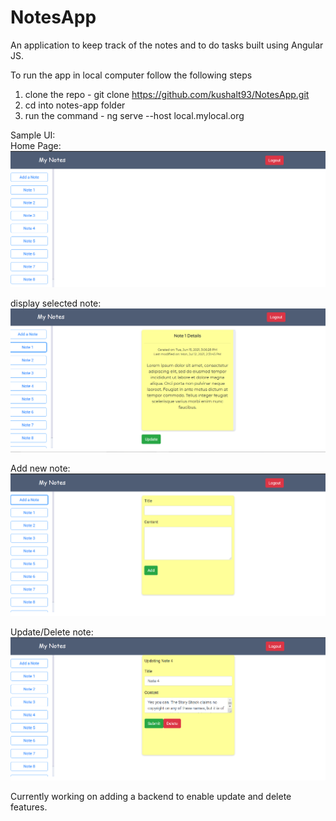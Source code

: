 # NotesApp
An application to keep track of the notes and to do tasks built using Angular JS.<br>

To run the app in local computer follow the following steps<br>
1) clone the repo - git clone https://github.com/kushalt93/NotesApp.git <br>
2) cd into notes-app folder<br>
3) run the command - ng serve --host local.mylocal.org<br>

Sample UI:<br>
Home Page: <br>
![plot](Sample/home.PNG)

display selected note:<br>
![plot](Sample/noteDetails.PNG)

Add new note:<br>
![plot](Sample/addNote.PNG)

Update/Delete note:<br>
![plot](Sample/updateDeleteNote.PNG)



Currently working on adding a backend to enable update and delete features.<br>




